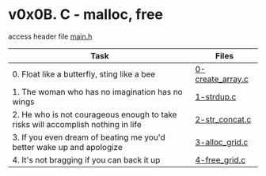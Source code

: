 # v0x0B. C - malloc, free

access header file [main.h](./main.h)

|Task|Files|
|----|-----|
|0. Float like a butterfly, sting like a bee|[0-create_array.c](./0-create_array.c)|
|1. The woman who has no imagination has no wings|[1-strdup.c](./1-strdup.c)|
|2. He who is not courageous enough to take risks will accomplish nothing in life|[2-str_concat.c](./2-str_concat.c)|
|3. If you even dream of beating me you'd better wake up and apologize|[3-alloc_grid.c](./3-alloc_grid.c)|
|4. It's not bragging if you can back it up|[4-free_grid.c](./4-free_grid.c)|


